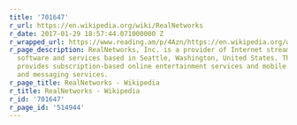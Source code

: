 ```yaml
---
title: '701647'
r_url: https://en.wikipedia.org/wiki/RealNetworks
r_date: 2017-01-29 18:57:44.071000000 Z
r_wrapped_url: https://www.reading.am/p/4Azn/https://en.wikipedia.org/wiki/RealNetworks
r_page_description: RealNetworks, Inc. is a provider of Internet streaming media delivery
  software and services based in Seattle, Washington, United States. The company also
  provides subscription-based online entertainment services and mobile entertainment
  and messaging services.
r_page_title: RealNetworks - Wikipedia
r_title: RealNetworks - Wikipedia
r_id: '701647'
r_page_id: '514944'
---
```


